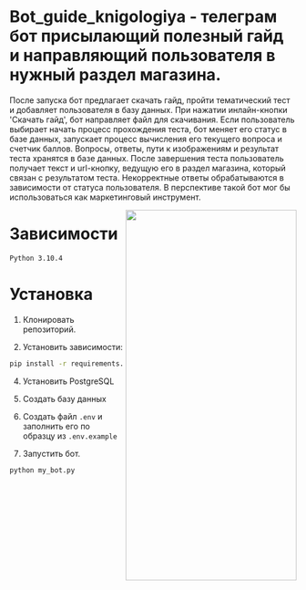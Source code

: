 # Bot_guide_knigologiya - телеграм бот присылающий полезный гайд и направляющий пользователя в нужный раздел магазина.

После запуска бот предлагает скачать гайд, пройти тематический тест и добавляет пользователя в базу данных.
При нажатии инлайн-кнопки 'Скачать гайд', бот направляет файл для скачивания.
Если пользователь выбирает начать процесс прохождения теста, бот меняет его статус в базе данных, запускает
процесс вычисления его текущего вопроса и счетчик баллов. Вопросы, ответы, пути к изображениям и результат теста хранятся в базе данных.
После завершения теста пользователь получает текст и url-кнопку, ведущую его в раздел магазина, который связан с результатом теста. 
Некорректные ответы обрабатываются в зависимости от статуса пользователя.
В перспективе такой бот мог бы использоваться как маркетинговый инструмент.

 <img src="media\video\presentation.gif" width="300" height="650" align="right" />



# Зависимости 

    Python 3.10.4

# Установка

1. Клонировать репозиторий.

2. Установить зависимости:

```bash
pip install -r requirements.txt
```

4. Установить PostgreSQL

5. Создать базу данных

6. Создать файл `.env` и заполнить его по образцу из `.env.example`

7. Запуcтить бот.

```bash
python my_bot.py
```